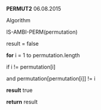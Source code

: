 **PERMUT2** 06.08.2015

Algorithm

IS-AMBI-PERM(permutation)

result = false

**for** i = 1 to permutation.length

if i != permutation\[i\]

and permutation\[permutation\[i\]\] != i

**result** true

**return** result
